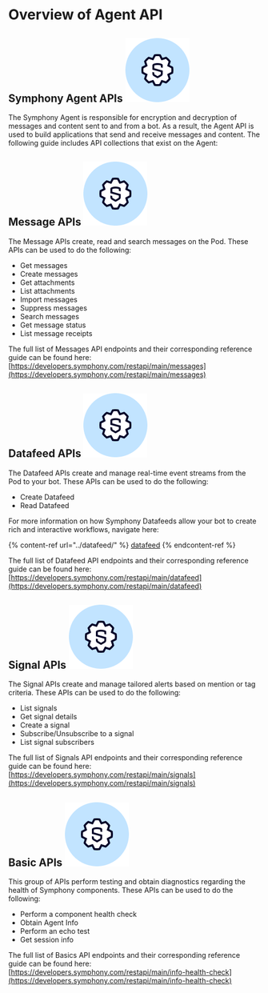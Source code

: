 # Overview of Agent API

## Symphony Agent APIs <img src="../../.gitbook/assets/Symphony API.png" alt="" data-size="line">

The Symphony Agent is responsible for encryption and decryption of messages and content sent to and from a bot. As a result, the Agent API is used to build applications that send and receive messages and content. The following guide includes API collections that exist on the Agent:

## Message APIs <img src="../../.gitbook/assets/Symphony API.png" alt="" data-size="line">

The Message APIs create, read and search messages on the Pod. These APIs can be used to do the following:

* Get messages
* Create messages
* Get attachments
* List attachments
* Import messages
* Suppress messages
* Search messages
* Get message status
* List message receipts

The full list of Messages API endpoints and their corresponding reference guide can be found here: [https://developers.symphony.com/restapi/main/messages](https://developers.symphony.com/restapi/main/messages)

## Datafeed APIs <img src="../../.gitbook/assets/Symphony API.png" alt="" data-size="line">

The Datafeed APIs create and manage real-time event streams from the Pod to your bot. These APIs can be used to do the following:

* Create Datafeed
* Read Datafeed

For more information on how Symphony Datafeeds allow your bot to create rich and interactive workflows, navigate here:

{% content-ref url="../datafeed/" %}
[datafeed](../datafeed/)
{% endcontent-ref %}

The full list of Datafeed API endpoints and their corresponding reference guide can be found here: [https://developers.symphony.com/restapi/main/datafeed](https://developers.symphony.com/restapi/main/datafeed)

## Signal APIs <img src="../../.gitbook/assets/Symphony API.png" alt="" data-size="line">

The Signal APIs create and manage tailored alerts based on mention or tag criteria. These APIs can be used to do the following:

* List signals
* Get signal details
* Create a signal
* Subscribe/Unsubscribe to a signal
* List signal subscribers

The full list of Signals API endpoints and their corresponding reference guide can be found here: [https://developers.symphony.com/restapi/main/signals](https://developers.symphony.com/restapi/main/signals)

## Basic APIs <img src="../../.gitbook/assets/Symphony API.png" alt="" data-size="line">

This group of APIs perform testing and obtain diagnostics regarding the health of Symphony components. These APIs can be used to do the following:

* Perform a component health check
* Obtain Agent Info
* Perform an echo test&#x20;
* Get session info

The full list of Basics API endpoints and their corresponding reference guide can be found here: [https://developers.symphony.com/restapi/main/info-health-check](https://developers.symphony.com/restapi/main/info-health-check)
